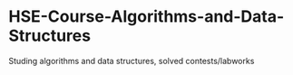 # HSE-Course-Algorithms-and-Data-Structures
Studing algorithms and data structures, solved contests/labworks 
